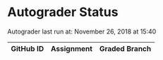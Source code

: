 # Autograder Status
Autograder last run at: November 26, 2018 at 15:40

| GitHub ID | Assignment | Graded Branch |
|-----------|------------|---------------|
